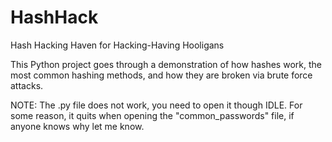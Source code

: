 # HashHack
Hash Hacking Haven for Hacking-Having Hooligans


This Python project goes through a demonstration of how hashes work, the most common hashing methods, and how they are broken via brute force attacks. 


NOTE: The .py file does not work, you need to open it though IDLE. For some reason, it quits when opening the "common_passwords" file, if anyone knows why let me know.

